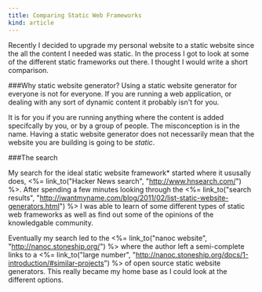 ```yaml
---
title: Comparing Static Web Frameworks
kind: article
---
```


Recently I decided to upgrade my personal website to a static website since the all the content I needed was static. In the process I got to look at some of the different static frameworks out there. I thought I would write a short comparison.

###Why static website generator?
Using a static website generator for everyone is not for everyone. If you are running a web application, or dealing with any sort of dynamic content it probably isn't for you.

It is for you if you are running anything where the content is added specifcally by you, or by a group of people. The misconception is in the name. Having a static website generator does not necessarily mean that the website you are building is going to be *static*.  

###The search

My search for the ideal static website framework* started where it ususally does, <%= link_to("Hacker News search", "http://www.hnsearch.com/") %>. After spending a few minutes looking through the <%= link_to("search results", "http://iwantmyname.com/blog/2011/02/list-static-website-generators.html") %> I was able to learn of some different types of static web frameworks as well as find out some of the opinions of the knowledgable community.

Eventually my search led to the <%= link_to("nanoc website", "http://nanoc.stoneship.org/") %> where the author left a semi-complete links to a <%= link_to("large number", "http://nanoc.stoneship.org/docs/1-introduction/#similar-projects") %> of open source static website generators. This really became my home base as I could look at the different options.
